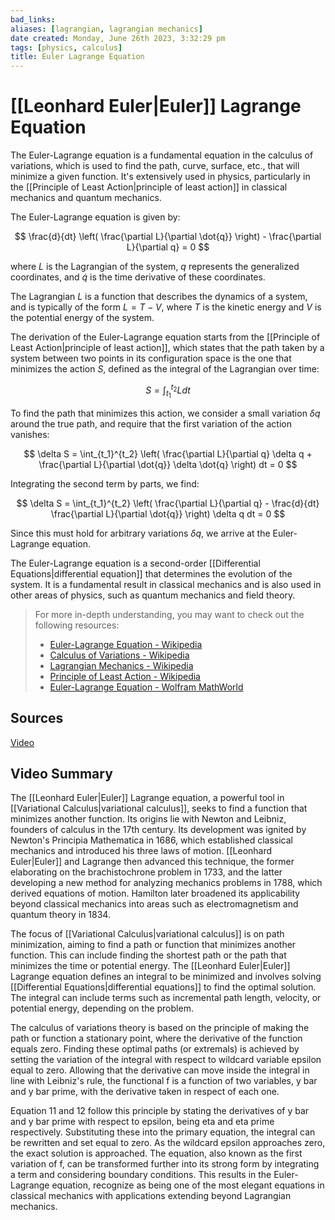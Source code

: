 ```yaml
---
bad_links: 
aliases: [lagrangian, lagrangian mechanics]
date created: Monday, June 26th 2023, 3:32:29 pm
tags: [physics, calculus]
title: Euler Lagrange Equation
---
```

# [[Leonhard Euler|Euler]] Lagrange Equation

The Euler-Lagrange equation is a fundamental equation in the calculus of variations, which is used to find the path, curve, surface, etc., that will minimize a given function. It's extensively used in physics, particularly in the [[Principle of Least Action|principle of least action]] in classical mechanics and quantum mechanics.

The Euler-Lagrange equation is given by:

$$
\frac{d}{dt} \left( \frac{\partial L}{\partial \dot{q}} \right) - \frac{\partial L}{\partial q} = 0
$$

where $L$ is the Lagrangian of the system, $q$ represents the generalized coordinates, and $\dot{q}$ is the time derivative of these coordinates.

The Lagrangian $L$ is a function that describes the dynamics of a system, and is typically of the form $L = T - V$, where $T$ is the kinetic energy and $V$ is the potential energy of the system.

The derivation of the Euler-Lagrange equation starts from the [[Principle of Least Action|principle of least action]], which states that the path taken by a system between two points in its configuration space is the one that minimizes the action $S$, defined as the integral of the Lagrangian over time:

$$
S = \int_{t_1}^{t_2} L dt
$$

To find the path that minimizes this action, we consider a small variation $\delta q$ around the true path, and require that the first variation of the action vanishes:

$$
\delta S = \int_{t_1}^{t_2} \left( \frac{\partial L}{\partial q} \delta q + \frac{\partial L}{\partial \dot{q}} \delta \dot{q} \right) dt = 0
$$

Integrating the second term by parts, we find:

$$
\delta S = \int_{t_1}^{t_2} \left( \frac{\partial L}{\partial q} - \frac{d}{dt} \frac{\partial L}{\partial \dot{q}} \right) \delta q dt = 0
$$

Since this must hold for arbitrary variations $\delta q$, we arrive at the Euler-Lagrange equation.

The Euler-Lagrange equation is a second-order [[Differential Equations|differential equation]] that determines the evolution of the system. It is a fundamental result in classical mechanics and is also used in other areas of physics, such as quantum mechanics and field theory.

> For more in-depth understanding, you may want to check out the following resources:
> - [Euler-Lagrange Equation - Wikipedia](https://www.google.com/search?q=Euler-Lagrange+equation+Wikipedia)
> - [Calculus of Variations - Wikipedia](https://www.google.com/search?q=Calculus+of+variations+Wikipedia)
> - [Lagrangian Mechanics - Wikipedia](https://www.google.com/search?q=Lagrangian+mechanics+Wikipedia)
> - [Principle of Least Action - Wikipedia](https://www.google.com/search?q=Principle+of+least+action+Wikipedia)
> - [Euler-Lagrange Equation - Wolfram MathWorld](https://www.google.com/search?q=Euler-Lagrange+equation+Wolfram+MathWorld)

## Sources

[Video](https://www.youtube.com/watch?v=VCHFCXgYdvY)

## Video Summary

The [[Leonhard Euler|Euler]] Lagrange equation, a powerful tool in [[Variational Calculus|variational calculus]], seeks to find a function that minimizes another function. Its origins lie with Newton and Leibniz, founders of calculus in the 17th century. Its development was ignited by Newton's Principia Mathematica in 1686, which established classical mechanics and introduced his three laws of motion. [[Leonhard Euler|Euler]] and Lagrange then advanced this technique, the former elaborating on the brachistochrone problem in 1733, and the latter developing a new method for analyzing mechanics problems in 1788, which derived equations of motion. Hamilton later broadened its applicability beyond classical mechanics into areas such as electromagnetism and quantum theory in 1834.

The focus of [[Variational Calculus|variational calculus]] is on path minimization, aiming to find a path or function that minimizes another function. This can include finding the shortest path or the path that minimizes the time or potential energy. The [[Leonhard Euler|Euler]] Lagrange equation defines an integral to be minimized and involves solving [[Differential Equations|differential equations]] to find the optimal solution. The integral can include terms such as incremental path length, velocity, or potential energy, depending on the problem.

The calculus of variations theory is based on the principle of making the path or function a stationary point, where the derivative of the function equals zero. Finding these optimal paths (or extremals) is achieved by setting the variation of the integral with respect to wildcard variable epsilon equal to zero. Allowing that the derivative can move inside the integral in line with Leibniz's rule, the functional f is a function of two variables, y bar and y bar prime, with the derivative taken in respect of each one. 

Equation 11 and 12 follow this principle by stating the derivatives of y bar and y bar prime with respect to epsilon, being eta and eta prime respectively. Substituting these into the primary equation, the integral can be rewritten and set equal to zero. As the wildcard epsilon approaches zero, the exact solution is approached. The equation, also known as the first variation of f, can be transformed further into its strong form by integrating a term and considering boundary conditions. This results in the Euler-Lagrange equation, recognize as being one of the most elegant equations in classical mechanics with applications extending beyond Lagrangian mechanics.
